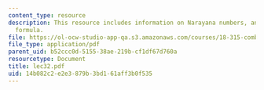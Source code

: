 ```yaml
---
content_type: resource
description: This resource includes information on Narayana numbers, and MacMahon
  formula.
file: https://ol-ocw-studio-app-qa.s3.amazonaws.com/courses/18-315-combinatorial-theory-introduction-to-graph-theory-extremal-and-enumerative-combinatorics-spring-2005/14b082c2e2e3879b3bd161aff3b0f535_lec32.pdf
file_type: application/pdf
parent_uid: b52ccc0d-5155-38ae-219b-cf1df67d760a
resourcetype: Document
title: lec32.pdf
uid: 14b082c2-e2e3-879b-3bd1-61aff3b0f535
---
```


